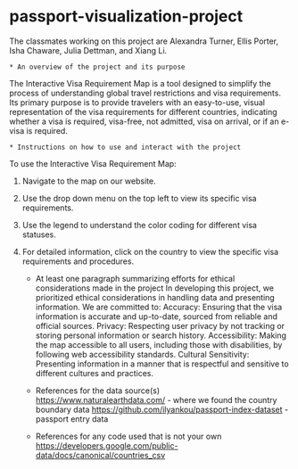 # passport-visualization-project

The classmates working on this project are Alexandra Turner, Ellis Porter, Isha Chaware, Julia Dettman, and Xiang Li. 


    * An overview of the project and its purpose
The Interactive Visa Requirement Map is a tool designed to simplify the process of understanding global travel restrictions and visa requirements. Its primary purpose is to provide travelers with an easy-to-use, visual representation of the visa requirements for different countries, indicating whether a visa is required, visa-free, not admitted, visa on arrival, or if an e-visa is required.




    * Instructions on how to use and interact with the project
To use the Interactive Visa Requirement Map:
1. Navigate to the map on our website.
2. Use the drop down menu on the top left to view its specific visa requirements.
3. Use the legend to understand the color coding for different visa statuses.
4. For detailed information, click on the country to view the specific visa requirements and procedures.



    * At least one paragraph summarizing efforts for ethical considerations made in the project
In developing this project, we prioritized ethical considerations in handling data and presenting 			information. We are committed to:
Accuracy: Ensuring that the visa information is accurate and up-to-date, sourced from reliable and official sources.
Privacy: Respecting user privacy by not tracking or storing personal information or search history.
Accessibility: Making the map accessible to all users, including those with disabilities, by following web accessibility standards.
Cultural Sensitivity: Presenting information in a manner that is respectful and sensitive to different cultures and practices.




    * References for the data source(s)
https://www.naturalearthdata.com/ - where we found the country boundary data 
https://github.com/ilyankou/passport-index-dataset - passport entry data 




    * References for any code used that is not your own
https://developers.google.com/public-data/docs/canonical/countries_csv
